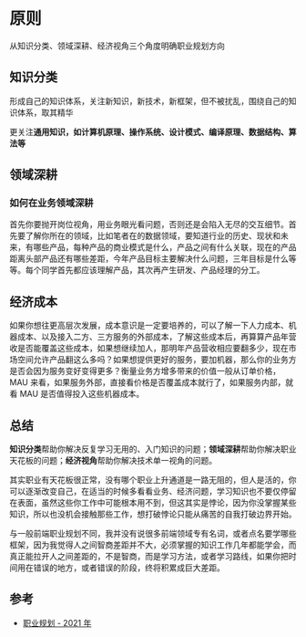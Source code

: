 # 原则
从知识分类、领域深耕、经济视角三个角度明确职业规划方向

## 知识分类
形成自己的知识体系，关注新知识，新技术，新框架，但不被扰乱，围绕自己的知识体系，取其精华

更关注**通用知识，如计算机原理、操作系统、设计模式、编译原理、数据结构、算法等**

## 领域深耕
### 如何在业务领域深耕
首先你要抛开岗位视角，用业务眼光看问题，否则还是会陷入无尽的交互细节。首先要了解你所在的领域，比如笔者在的数据领域，要知道行业的历史、现状和未来，有哪些产品，每种产品的商业模式是什么，产品之间有什么关联，现在的产品距离头部产品还有哪些差距，今年产品目标主要解决什么问题，三年目标是什么等等。每个同学首先都应该理解产品，其次再产生研发、产品经理的分工。

## 经济成本
如果你想往更高层次发展，成本意识是一定要培养的，可以了解一下人力成本、机器成本、以及接入二方、三方服务的外部成本，了解这些成本后，再算算产品年营收是否能覆盖这些成本，如果想继续加人，那明年产品营收相应要翻多少，现在市场空间允许产品翻这么多吗？如果想提供更好的服务，要加机器，那么你的业务方是否会因为服务变好变得更多？衡量业务方增多带来的价值一般从订单价格，MAU 来看，如果服务外部，直接看价格是否覆盖成本就行了，如果服务内部，就看 MAU 是否值得投入这些机器成本。

## 总结
**知识分类**帮助你解决反复学习无用的、入门知识的问题；**领域深耕**帮助你解决职业天花板的问题；**经济视角**帮助你解决技术单一视角的问题。

其实职业有天花板很正常，没有哪个职业上升通道是一路无阻的，但人是活的，你可以逐渐改变自己，在适当的时候多看看业务、经济问题，学习知识也不要仅停留在表面，虽然这些你工作中可能根本用不到，但这其实是悖论，因为你没掌握某些知识，所以也没机会接触那些工作，想打破悖论只能从痛苦的自我打破边界开始。

与一般前端职业规划不同，我并没有说很多前端领域专有名词，或者点名要学哪些框架，因为我觉得人之间智商差距并不大，必须掌握的知识工作几年都能学会，而真正能拉开人之间差距的，不是智商，而是学习方法，或者学习路线，如果你把时间用在错误的地方，或者错误的阶段，终将积累成巨大差距。
## 参考
- [职业规划 - 2021 年](https://github.com/ascoders/weekly/blob/master/%E5%89%8D%E6%B2%BF%E6%8A%80%E6%9C%AF/196.%E7%B2%BE%E8%AF%BB%E3%80%8A%E5%89%8D%E7%AB%AF%E8%81%8C%E4%B8%9A%E8%A7%84%E5%88%92%20-%202021%20%E5%B9%B4%E3%80%8B.md)
